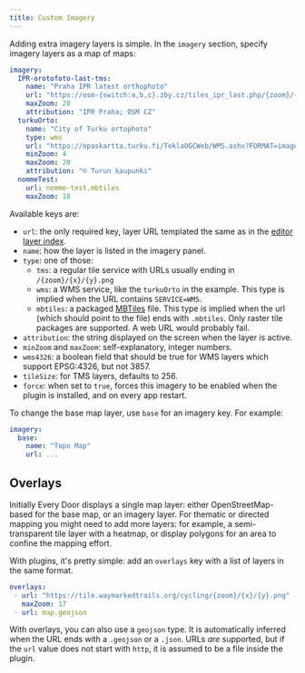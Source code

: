 ```yaml
---
title: Custom Imagery
---
```

Adding extra imagery layers is simple. In the `imagery` section, specify imagery layers as a map of maps:

```yaml
imagery:
  IPR-orotofoto-last-tms:
    name: "Praha IPR latest orthophoto"
    url: "https://osm-{switch:a,b,c}.zby.cz/tiles_ipr_last.php/{zoom}/{x}/{y}.jpg"
    maxZoom: 20
    attribution: "IPR Praha; OSM CZ"
  turkuOrto:
    name: "City of Turku ortophoto"
    type: wms
    url: "https://opaskartta.turku.fi/TeklaOGCWeb/WMS.ashx?FORMAT=image/png&TRANSPARENT=TRUE&VERSION=1.1.1&SERVICE=WMS&REQUEST=GetMap&LAYERS=Ilmakuva 2021&STYLES=&SRS={proj}&WIDTH={width}&HEIGHT={height}&BBOX={bbox}"
    minZoom: 4
    maxZoom: 20
    attribution: "© Turun kaupunki"
  nommeTest:
    url: nomme-test.mbtiles
    maxZoom: 18
```

Available keys are:

* `url`: the only required key, layer URL templated the same as in the [editor layer index](https://github.com/osmlab/editor-layer-index/blob/gh-pages/CONTRIBUTING.md).
* `name`: how the layer is listed in the imagery panel.
* `type`: one of those:
    * `tms`: a regular tile service with URLs usually ending in `/{zoom}/{x}/{y}.png`
    * `wms`: a WMS service, like the `turkuOrto` in the example. This type is implied when the URL contains `SERVICE=WMS`.
    * `mbtiles`: a packaged [MBTiles](https://wiki.openstreetmap.org/wiki/MBTiles) file. This type is implied when the url (which should point to the file) ends with `.mbtiles`. Only raster tile packages are supported. A web URL would probably fail.
* `attribution`: the string displayed on the screen when the layer is active.
* `minZoom` and `maxZoom`: self-explanatory, integer numbers.
* `wms4326`: a boolean field that should be true for WMS layers which support EPSG:4326, but not 3857.
* `tileSize`: for TMS layers, defaults to 256.
* `force`: when set to `true`, forces this imagery to be enabled when the plugin is installed, and on every app restart.

To change the base map layer, use `base` for an imagery key. For example:

```yaml
imagery:
  base:
    name: "Topo Map"
    url: ...
```

## Overlays

Initially Every Door displays a single map layer: either OpenStreetMap-based for the base map, or an imagery layer. For thematic or directed mapping you might need to add more layers: for example, a semi-transparent tile layer with a heatmap, or display polygons for an area to confine the mapping effort.

With plugins, it's pretty simple: add an `overlays` key with a list of layers in the same format.

```yaml
overlays:  
 - url: "https://tile.waymarkedtrails.org/cycling/{zoom}/{x}/{y}.png"  
   maxZoom: 17  
 - url: map.geojson
```

With overlays, you can also use a `geojson` type. It is automatically inferred when the URL ends with a `.geojson` or a `.json`. URLs _are_ supported, but if the `url` value does not start with `http`, it is assumed to be a file inside the plugin.
